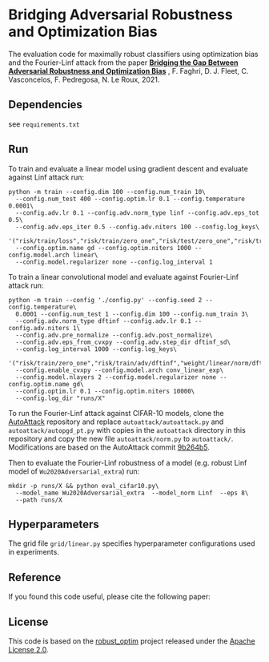 # Bridging Adversarial Robustness and Optimization Bias

The evaluation code for maximally robust classifiers using optimization bias
and the Fourier-Linf attack from  the paper
**[Bridging the Gap Between Adversarial Robustness and Optimization Bias]()**
, F. Faghri, D. J. Fleet, C. Vasconcelos, F. Pedregosa, N. Le Roux, 2021.

## Dependencies
see `requirements.txt`

## Run

To train and evaluate a linear model using gradient descent and evaluate 
against Linf attack run:

```
python -m train --config.dim 100 --config.num_train 10\
  --config.num_test 400 --config.optim.lr 0.1 --config.temperature 0.0001\
  --config.adv.lr 0.1 --config.adv.norm_type linf --config.adv.eps_tot 0.5\
  --config.adv.eps_iter 0.5 --config.adv.niters 100 --config.log_keys\
  '("risk/train/loss","risk/train/zero_one","risk/test/zero_one","risk/train/adv/linf","weight/norm/l1")'\
  --config.optim.name gd --config.optim.niters 1000 --config.model.arch linear\
  --config.model.regularizer none --config.log_interval 1
```

To train a linear convolutional model and evaluate against Fourier-Linf attack 
run:
```
python -m train --config './config.py' --config.seed 2 --config.temperature\
  0.0001 --config.num_test 1 --config.dim 100 --config.num_train 3\
  --config.adv.norm_type dftinf --config.adv.lr 0.1 --config.adv.niters 1\
  --config.adv.pre_normalize --config.adv.post_normalize\
  --config.adv.eps_from_cvxpy --config.adv.step_dir dftinf_sd\
  --config.log_interval 1000 --config.log_keys\
  '("risk/train/zero_one","risk/train/adv/dftinf","weight/linear/norm/dft1","margin/dft1")'\
  --config.enable_cvxpy --config.model.arch conv_linear_exp\
  --config.model.nlayers 2 --config.model.regularizer none --config.optim.name gd\
  --config.optim.lr 0.1 --config.optim.niters 10000\
  --config.log_dir "runs/X"
```

To run the Fourier-Linf attack against CIFAR-10 models, clone the 
[AutoAttack](https://github.com/fra31/auto-attack) repository and replace
`autoattack/autoattack.py` and `autoattack/autopgd_pt.py` with copies in the 
`autoattack` directory in this repository and copy the new file 
`autoattack/norm.py` to `autoattack/`. Modifications are based on the 
AutoAttack commit 
[9b264b5](https://github.com/fra31/auto-attack/commit/9b264b52bb65c373373727f532865a5551ab9c02).

Then to evaluate the Fourier-Linf robustness of a model (e.g.  robust Linf 
model of `Wu2020Adversarial_extra`)  run:
```
mkdir -p runs/X && python eval_cifar10.py\
  --model_name Wu2020Adversarial_extra  --model_norm Linf  --eps 8\
  --path runs/X
```

## Hyperparameters

The grid file `grid/linear.py` specifies hyperparameter configurations used in 
experiments.

## Reference

If you found this code useful, please cite the following paper:

## License

This code is based on the 
[robust_optim](https://github.com/google-research/google-research/tree/master/robust_optim)
project released under the
[Apache License 2.0](http://www.apache.org/licenses/LICENSE-2.0).
